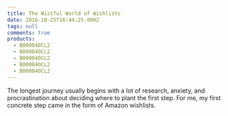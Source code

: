 ```yaml
---
title: The Wistful World of Wishlists
date: 2016-10-25T16:44:25.000Z
tags: null
comments: true
products:
  - B00004OCL2
  - B00004OCL2
  - B00004OCL2
  - B00004OCL2
  - B00004OCL2
---
```


The longest journey usually begins with a lot of research, anxiety, and procrastination about deciding where to plant the first step. For me, my first concrete step came in the form of Amazon wishlists.

